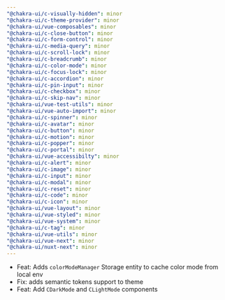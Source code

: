 ```yaml
---
"@chakra-ui/c-visually-hidden": minor
"@chakra-ui/c-theme-provider": minor
"@chakra-ui/vue-composables": minor
"@chakra-ui/c-close-button": minor
"@chakra-ui/c-form-control": minor
"@chakra-ui/c-media-query": minor
"@chakra-ui/c-scroll-lock": minor
"@chakra-ui/c-breadcrumb": minor
"@chakra-ui/c-color-mode": minor
"@chakra-ui/c-focus-lock": minor
"@chakra-ui/c-accordion": minor
"@chakra-ui/c-pin-input": minor
"@chakra-ui/c-checkbox": minor
"@chakra-ui/c-skip-nav": minor
"@chakra-ui/vue-test-utils": minor
"@chakra-ui/vue-auto-import": minor
"@chakra-ui/c-spinner": minor
"@chakra-ui/c-avatar": minor
"@chakra-ui/c-button": minor
"@chakra-ui/c-motion": minor
"@chakra-ui/c-popper": minor
"@chakra-ui/c-portal": minor
"@chakra-ui/vue-accessibilty": minor
"@chakra-ui/c-alert": minor
"@chakra-ui/c-image": minor
"@chakra-ui/c-input": minor
"@chakra-ui/c-modal": minor
"@chakra-ui/c-reset": minor
"@chakra-ui/c-code": minor
"@chakra-ui/c-icon": minor
"@chakra-ui/vue-layout": minor
"@chakra-ui/vue-styled": minor
"@chakra-ui/vue-system": minor
"@chakra-ui/c-tag": minor
"@chakra-ui/vue-utils": minor
"@chakra-ui/vue-next": minor
"@chakra-ui/nuxt-next": minor
---
```


- Feat: Adds `colorModeManager` Storage entity to cache color mode from local
  env
- Fix: adds semantic tokens support to theme
- Feat: Add `CDarkMode` and `CLightMode` components
